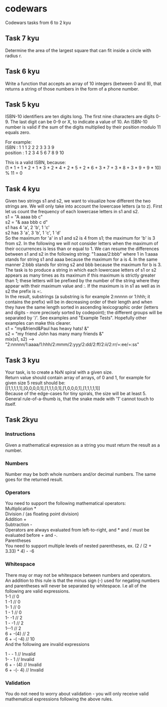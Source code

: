 # codewars

Codewars tasks from 6 to 2 kyu

## Task 7 kyu 

Determine the area of the largest square that can fit inside a circle with radius r.

## Task 6 kyu 

Write a function that accepts an array of 10 integers (between 0 and 9), that returns a string of those numbers in the
form of a phone number.

## Task 5 kyu

ISBN-10 identifiers are ten digits long. The first nine characters are digits 0-9. The last digit can be 0-9 or X, to indicate a value of 10.
An ISBN-10 number is valid if the sum of the digits multiplied by their position modulo 11 equals zero.

For example:\
ISBN     : 1 1 1 2 2 2 3 3 3  9 \
position : 1 2 3 4 5 6 7 8 9 10 

This is a valid ISBN, because: \
(1 * 1 + 1 * 2 + 1 * 3 + 2 * 4 + 2 * 5 + 2 * 6 + 3 * 7 + 3 * 8 + 3 * 9 + 9 * 10) % 11 = 0 

## Task 4 kyu 

Given two strings s1 and s2, we want to visualize how different the two strings are. We will only take into account the
lowercase letters (a to z). First let us count the frequency of each lowercase letters in s1 and s2.\
s1 = "A aaaa bb c" \
s2 = "& aaa bbb c d" \
s1 has 4 'a', 2 'b', 1 'c' \
s2 has 3 'a', 3 'b', 1 'c', 1 'd' \
So the maximum for 'a' in s1 and s2 is 4 from s1; the maximum for 'b' is 3 from s2. In the following we will not
consider letters when the maximum of their occurrences is less than or equal to 1.
We can resume the differences between s1 and s2 in the following string: "1:aaaa/2:bbb" where 1 in 1:aaaa stands for
string s1 and aaaa because the maximum for a is 4. In the same manner 2:bbb stands for string s2 and bbb because the
maximum for b is 3. \
The task is to produce a string in which each lowercase letters of s1 or s2 appears as many times as its maximum if this
 maximum is strictly greater than 1; these letters will be prefixed by the number of the string where they appear with
 their maximum value and :. If the maximum is in s1 as well as in s2 the prefix is =:. \
In the result, substrings (a substring is for example 2:nnnnn or 1:hhh; it contains the prefix) will be in decreasing
order of their length and when they have the same length sorted in ascending lexicographic order (letters and digits -
more precisely sorted by codepoint); the different groups will be separated by '/'. See examples and "Example Tests".
Hopefully other examples can make this clearer. \
s1 = "my&friend&Paul has heavy hats! &" \
s2 = "my friend John has many many friends &" \
mix(s1, s2) --> "2:nnnnn/1:aaaa/1:hhh/2:mmm/2:yyy/2:dd/2:ff/2:ii/2:rr/=:ee/=:ss" 

## Task 3 kyu

Your task, is to create a NxN spiral with a given size. \
Return value should contain array of arrays, of 0 and 1, for example for given size 5 result should be: \
[[1,1,1,1,1],[0,0,0,0,1],[1,1,1,0,1],[1,0,0,0,1],[1,1,1,1,1]] \
Because of the edge-cases for tiny spirals, the size will be at least 5. \
General rule-of-a-thumb is, that the snake made with '1' cannot touch to itself. 


## Task 2kyu

### Instructions 
Given a mathematical expression as a string you must return the result as a number. 
### Numbers 
Number may be both whole numbers and/or decimal numbers. The same goes for the returned result.
### Operators
You need to support the following mathematical operators: \
Multiplication * \
Division / (as floating point division) \
Addition + \
Subtraction - \
Operators are always evaluated from left-to-right, and * and / must be evaluated before + and -. \
Parentheses \
You need to support multiple levels of nested parentheses, ex. (2 / (2 + 3.33) * 4) - -6 
### Whitespace 
There may or may not be whitespace between numbers and operators. \
An addition to this rule is that the minus sign (-) used for negating numbers and parentheses will never be separated by whitespace. I.e all of the following are valid expressions. \
1-1    // 0 \
1 -1   // 0 \
1- 1   // 0 \
1 - 1  // 0 \
1- -1  // 2 \
1 - -1 // 2 \
1--1   // 2 \
6 + -(4)   // 2 \
6 + -( -4) // 10 \
And the following are invalid expressions 

1 - - 1    // Invalid \
1- - 1     // Invalid \
6 + - (4)  // Invalid \
6 + -(- 4) // Invalid 
### Validation 
You do not need to worry about validation - you will only receive valid mathematical expressions following the above rules.


